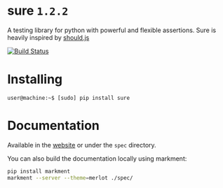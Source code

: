 # sure `1.2.2`

A testing library for python with powerful and flexible assertions. Sure is heavily inspired by [should.js](https://github.com/visionmedia/should.js/)

[![Build Status](https://travis-ci.org/gabrielfalcao/sure.png?branch=master)](https://travis-ci.org/gabrielfalcao/sure)


# Installing

    user@machine:~$ [sudo] pip install sure


# Documentation

Available in the [website](http://falcao.it/sure) or under the `spec` directory.

You can also build the documentation locally using markment:

```bash
pip install markment
markment --server --theme=merlot ./spec/
```
